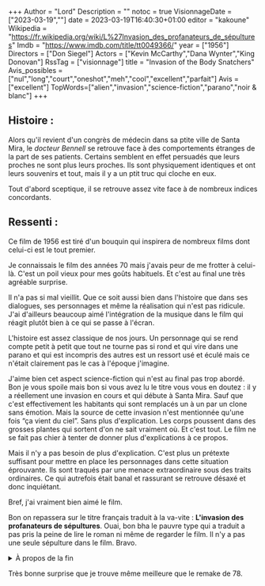 +++
Author = "Lord"
Description = ""
notoc = true
VisionnageDate = ["2023-03-19",""]
date = 2023-03-19T16:40:30+01:00
editor = "kakoune"
Wikipedia = "https://fr.wikipedia.org/wiki/L%27Invasion_des_profanateurs_de_sépultures"
Imdb = "https://www.imdb.com/title/tt0049366/"
year = ["1956"]
Directors = ["Don Siegel"]
Actors = ["Kevin McCarthy","Dana Wynter","King Donovan"]
RssTag = ["visionnage"]
title = "Invasion of the Body Snatchers"
Avis_possibles = ["nul","long","court","oneshot","meh","cool","excellent","parfait"]
Avis = ["excellent"] 
TopWords=["alien","invasion","science-fiction","parano","noir & blanc"]
+++
## Histoire :
Alors qu'il revient d'un congrès  de médecin dans sa ptite ville de Santa Mira, le *docteur Bennell* se retrouve face à des comportements étranges de la part de ses patients.
Certains semblent en effet persuadés que leurs proches ne sont plus leurs proches.
Ils sont physiquement identiques et ont leurs souvenirs et tout, mais il y a un ptit truc qui cloche en eux.

Tout d'abord sceptique, il se retrouve assez vite face à de nombreux indices concordants.

## Ressenti :
Ce film de 1956 est tiré d'un bouquin qui inspirera de nombreux films dont celui-ci est le tout premier.

Je connaissais le film des années 70 mais j'avais peur de me frotter à celui-là.
C'est un poil vieux pour mes goûts habituels.
Et c'est au final une très agréable surprise.

Il n'a pas si mal vieillit.
Que ce soit aussi bien dans l'histoire que dans ses dialogues, ses personnages et même la réalisation qui n'est pas ridicule.
J'ai d'ailleurs beaucoup aimé l'intégration de la musique dans le film qui réagit plutôt bien à ce qui se passe à l'écran.

L'histoire est assez classique de nos jours.
Un personnage qui se rend compte petit à petit que tout ne tourne pas si rond et qui vire dans une parano et qui est incompris des autres est un ressort usé et éculé mais ce n'était clairement pas le cas à l'époque j'imagine.

J'aime bien cet aspect science-fiction qui n'est au final pas trop abordé.
Bon je vous spoile mais bon si vous avez lu le titre vous vous en doutez : il y a réellement une invasion en cours et qui débute à Santa Mira.
Sauf que c'est effectivement les habitants qui sont remplacés un à un par un clone sans émotion.
Mais la source de cette invasion n'est mentionnée qu'une fois “ça vient du ciel”.
Sans plus d'explication.
Les corps poussent dans des grosses plantes qui sortent d'on ne sait vraiment où.
Et c'est tout.
Le film ne se fait pas chier à tenter de donner plus d'explications à ce propos.

Mais il n'y a pas besoin de plus d'explication.
C'est plus un prétexte suffisant pour mettre en place les personnages dans cette situation éprouvante.
Ils sont traqués par une menace extraordinaire sous des traits ordinaires.
Ce qui autrefois était banal et rassurant se retrouve désaxé et donc inquiétant.

Bref, j'ai vraiment bien aimé le film.

Bon on repassera sur le titre français traduit à la va-vite : **L'invasion des profanateurs de sépultures**.
Ouai, bon bha le pauvre type qui a traduit a pas pris la peine de lire le roman ni même de regarder le film.
Il n'y a pas une seule sépulture dans le film.
Bravo.

<details><summary>À propos de la fin</summary>

La fin du film a été rallongée pour être bien plus optimiste.

À la fin, le *docteur Bennell* vient de voir sa dulcinée convertie à l'ennemi dans ses bras.
Il parvient tout de même à s'enfuir bien que poursuivi.

Il arrive sur l'autoroute quittant la ville où il tente de prévenir tout le monde de la catastrophe imminente en gueulant à tout le monde “You're next !” (en regardant la caméra, wink_wink c'est toi spectateur le suivant !).

Le film devait s'achever ici mais les studios ont dont rajouté une scène où on voit la fin du flashback du début.
On se retrouve donc à l'hopital où il a raconté toute cette histoire mais où personne ne le croit.
Mais à ce moment un accidenté de la route arrive et on apprend qu'il a été percuté par un camion contenant des sortes de cosses de haricot géants et qu'il était en provenance de Santa Mira.
Cette info corrobore les propos du docteur et du coup le flic sonne l'alerte et hop FIN.

Ça n'apporte rien si ce n'est une fin plus conventionnelle.
C'est un poil dommage.

En parlant de fin peu conventionnelle, <abbr title="À la fin de çui-là, il y a Donal Sutherland qui regarde la caméra avec une tête illuminée en regardant la caméra et en pointant du doigt. Très sympatique et mémèsque.">vous avez vu le remake de 1978</abbr> ?


</details>

Très bonne surprise que je trouve même meilleure que le remake de 78.
